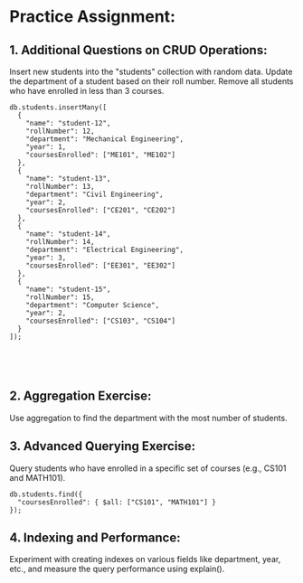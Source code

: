 # Practice Assignment:
## 1. Additional Questions on CRUD Operations:

Insert new students into the "students" collection with random data.
Update the department of a student based on their roll number.
Remove all students who have enrolled in less than 3 courses.

```
db.students.insertMany([
  { 
    "name": "student-12",
    "rollNumber": 12,
    "department": "Mechanical Engineering",
    "year": 1,
    "coursesEnrolled": ["ME101", "ME102"]
  },
  { 
    "name": "student-13",
    "rollNumber": 13,
    "department": "Civil Engineering",
    "year": 2,
    "coursesEnrolled": ["CE201", "CE202"]
  },
  { 
    "name": "student-14",
    "rollNumber": 14,
    "department": "Electrical Engineering",
    "year": 3,
    "coursesEnrolled": ["EE301", "EE302"]
  },
  { 
    "name": "student-15",
    "rollNumber": 15,
    "department": "Computer Science",
    "year": 2,
    "coursesEnrolled": ["CS103", "CS104"]
  }
]);





```
## 2. Aggregation Exercise:

Use aggregation to find the department with the most number of students.



## 3. Advanced Querying Exercise:

Query students who have enrolled in a specific set of courses (e.g., CS101 and MATH101).

```
db.students.find({
  "coursesEnrolled": { $all: ["CS101", "MATH101"] }
});
```



## 4. Indexing and Performance:

Experiment with creating indexes on various fields like department, year, etc., and measure the query performance using explain().
